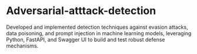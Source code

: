 # Adversarial-atttack-detection
Developed and implemented detection techniques against evasion attacks, data poisoning, and prompt injection in machine learning models, leveraging Python, FastAPI, and Swagger UI to build and test robust defense mechanisms.
